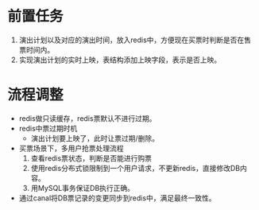 # 前置任务
1. 演出计划以及对应的演出时间，放入redis中，方便现在买票时判断是否在售票时间内。
2. 实现演出计划的实时上映，表结构添加上映字段，表示是否上映。
# 流程调整
- redis做只读缓存，redis票默认不进行过期。
- redis中票过期时机
  - 演出计划要上映了，此时让票过期/删除。
- 买票场景下，多用户抢票处理流程
    1. 查看redis票状态，判断是否能进行购票
    2. 使用redis分布式锁限制到一个用户请求，不更新redis，直接修改DB内容。
    3. 用MySQL事务保证DB执行正确。
- 通过canal将DB票记录的变更同步到redis中，满足最终一致性。